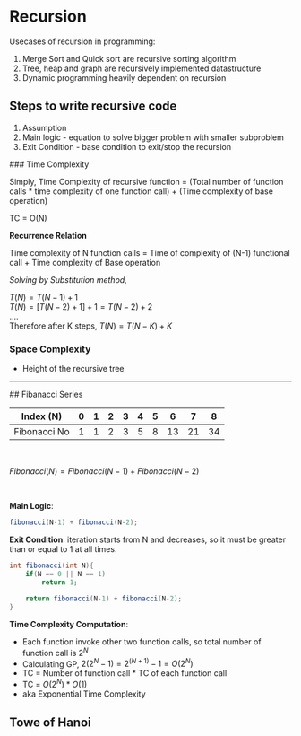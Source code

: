# Recursion

Usecases of recursion in programming:
1. Merge Sort and Quick sort are recursive sorting algorithm
2. Tree, heap and graph are recursively implemented datastructure
3. Dynamic programming heavily dependent on recursion


## Steps to write recursive code

1. Assumption
2. Main logic - equation to solve bigger problem with smaller subproblem
3. Exit Condition - base condition to exit/stop the recursion

### Time Complexity

Simply, Time Complexity of recursive function = (Total number of function calls * time complexity of one function call) + (Time complexity of base operation)

TC = O(N)

**Recurrence Relation**

Time complexity of N function calls = Time of complexity of (N-1) functional call + Time complexity of Base operation

*Solving by Substitution method,*

$T(N) = T(N-1) + 1$<br />
$T(N)= [T(N-2) + 1] + 1 = T(N-2) + 2$  <br />
....<br />
Therefore after K steps, $T(N)= T(N-K) + K$ <br />

### Space Complexity

- Height of the recursive tree
  
------

## Fibanacci Series

| Index (N)    | 0 | 1 | 2 | 3 | 4 | 5 | 6  | 7  | 8  |
|--------------|---|---|---|---|---|---|----|----|----|
| Fibonacci No | 1 | 1 | 2 | 3 | 5 | 8 | 13 | 21 | 34 |

<br >

$Fibonacci(N) = Fibonacci(N-1) + Fibonacci(N-2)$

<br >

**Main Logic**:
```java
fibonacci(N-1) + fibonacci(N-2);
```
**Exit Condition**: iteration starts from N and decreases, so it must be greater than or equal to 1 at all times.

```java
int fibonacci(int N){
    if(N == 0 || N == 1)
        return 1;
    
    return fibonacci(N-1) + fibonacci(N-2);
}
```

**Time Complexity Computation**:

- Each function invoke other two function calls, so total number of function call  is $2^N$
- Calculating GP, $2(2^N - 1) = 2^{(N+1)} - 1 = O(2^N)$
- TC = Number of function call * TC of each function call
- TC = $O(2^N) * O(1)$
- aka Exponential Time Complexity


## Towe of Hanoi















